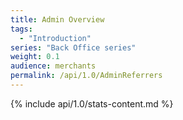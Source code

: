 ```yaml
---
title: Admin Overview
tags:
  - "Introduction"
series: "Back Office series"
weight: 0.1
audience: merchants
permalink: /api/1.0/AdminReferrers
---
```

{% include api/1.0/stats-content.md %}
